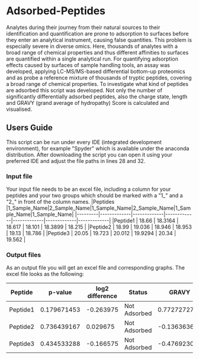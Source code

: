 # Adsorbed-Peptides
Analytes during their journey from their natural sources to their identification and quantification are prone to adsorption to surfaces before they enter an analytical instrument, causing false quantities. This problem is especially severe in diverse omics. Here, thousands of analytes with a broad range of chemical properties and thus different affinities to surfaces are quantified within a single analytical run. For quantifying adsorption effects caused by surfaces of sample handling tools, an assay was developed, applying LC-MS/MS-based differential bottom-up proteomics and as probe a reference mixture of thousands of tryptic peptides, covering a broad range of chemical properties. To investigate what kind of peptides are adsorbed this script was developed.
Not only the number of significantly differentially adsorbed peptides, also the charge state, length and GRAVY (grand average of hydropathy) Score is calculated and visualised.

## Users Guide
This script can be run under every IDE (integrated development environment), for example "Spyder" which is available under the anaconda distribution. 
After downloading the script you can open it using your preferred IDE and adjust the file paths in lines 28 and 32. 

### Input file
Your input file needs to be an excel file, including a column for your peptides and your two groups which should be marked with a "1_" and a "2_" in front of the column names.
|Peptides	|1_Sample_Name|2_Sample_Name|1_Sample_Name|2_Sample_Name|1_Sample_Name|1_Sample_Name|
|---------|-------------|-------------|-------------|-------------|-------------|-------------|
|Peptide1 |	    18.66   |	    18.3164 |	    18.617  |	    18.101  |	    18.3899 |	    18.215  |
|Peptide2 |   	18.99   |	    19.036  |	    18.946  |	    18.953  |	    19.13   |	    18.786  |
|Peptide3 |    	20.05   |	    19.723  |	    20.012  |	    19.9294 |	    20.34   |	    19.562  |

### Output files
As an output file you will get an excel file and corresponding graphs. The excel file looks as the following:

|Peptide	|  p-value	  | log2 difference	|   Status	   |GRAVY	        | Length |	Charge State |
|---------|-------------|-----------------|--------------|--------------|--------|---------------|
|Peptide1 |	0.179671453	|       -0.263975	| Not Adsorbed |  0.772727273	|     11 |	           2 |
|Peptide2 |	0.736439167 |	        0.029675| Not Adsorbed | -0.136363636	|     11 |	           2 |
|Peptide3 |	0.434533288 |	      -0.166575 | Not Adsorbed | -0.476923077	|     13 |	           2 | 

